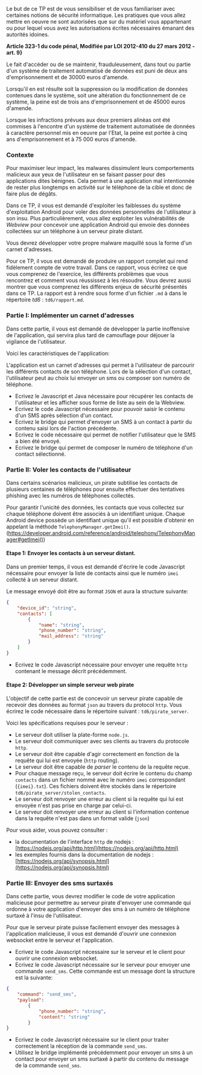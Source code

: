 
Le but de ce TP est de vous sensibiliser et de vous familiariser avec certaines notions de sécurité informatique.
Les pratiques que vous allez mettre en oeuvre ne sont autorisées que sur du matériel vous appartenant ou pour lequel
vous avez les autorisations écrites nécessaires émanant des autorités idoines.

**Article 323-1 du code pénal, Modifiée par LOI 2012-410 du 27 mars 2012 - art. 9}**

Le fait d'accéder ou de se maintenir, frauduleusement, dans tout ou partie d'un système de traitement automatisé de données est puni de deux ans d'emprisonnement et de 30000 euros d'amende.

Lorsqu'il en est résulte soit la suppression ou la modification de données contenues dans le système, soit une altération du fonctionnement de ce système, la peine est de trois ans d'emprisonnement et de 45000 euros d'amende.

Lorsque les infractions prévues aux deux premiers alinèas ont été commises à l'encontre d'un système de traitement automatisée de données à caractère personnel mis en oeuvre par l'Etat, la peine est portée à cinq ans d'emprisonnement et à 75 000 euros d'amende.

### Contexte

Pour maximiser leur impact, les malwares dissimulent leurs comportements malicieux aux yeux de l'utilisateur en 
se faisant passer pour des applications dites bénignes.
Cela permet à une application mal intentionnée de rester plus longtemps en activité sur le téléphone de la cible et donc
de faire plus de dégâts.

Dans ce TP, il vous est demandé d'exploiter les faiblesses du système d'exploitation Android pour
voler des données personnelles de l'utilisateur à son insu.
Plus particulièrement, vous allez exploiter les vulnérabilités de *Webview* pour concevoir une application Android
qui envoie des données collectées sur un téléphone à un serveur pirate distant.

Vous devrez développer votre propre malware maquillé sous la forme d'un carnet d'adresses.

Pour ce TP, il vous est demandé de produire un rapport complet qui rend fidèlement compte de votre travail.
Dans ce rapport, vous écrirez ce que vous comprenez de l'exercice, les différents problèmes que vous rencontrez et 
comment vous réussissez à les résoudre.
Vous devrez aussi montrer que vous comprenez les différents enjeux de sécurité 
présentés dans ce TP.
La rapport est à rendre sous forme d'un fichier `.md` à dans le répertoire *td6* : `td6/rapport.md`.


### Partie I: Implémenter un carnet d'adresses

Dans cette partie, il vous est demandé de développer la partie inoffensive de l'application, qui servira plus tard 
de camouflage pour déjouer la vigilance de l'utilisateur.

Voici les caractéristiques de l'application:

L'application est un carnet d'adresses qui permet à l'utilisateur de parcourir les différents contacts de son téléphone.
Lors de la sélection d'un contact, l'utilisateur peut au choix lui envoyer un sms ou composer son numéro de téléphone.

* Ecrivez le Javascript et Java nécessaire pour récupérer les contacts de l'utilisateur et les afficher sous forme de 
liste au sein de la Webview.
* Ecrivez le code Javascript nécessaire pour pouvoir saisir le contenu d'un SMS après sélection d'un contact.
* Ecrivez le bridge qui permet d'envoyer un SMS à un contact à partir du contenu saisi lors de l'action précédente.
* Ecrivez le code nécessaire qui permet de notifier l'utilisateur que le SMS a bien été envoyé.
* Ecrivez le bridge qui permet de composer le numéro de téléphone d'un contact sélectionné.


### Partie II: Voler les contacts de l'utilisateur

Dans certains scénarios malicieux, un pirate subtilise les contacts de plusieurs centaines de téléphones pour 
ensuite effectuer des tentatives phishing avec les numéros de téléphones collectés.
<!--
A partir du travail effectué lors du TD5, il vous est demandé de mettre à jour le code de votre application pour 
collecter les contacts de l'utilisateur.
-->

Pour garantir l'unicité des données, les contacts que vous collectez sur chaque téléphone doivent être associés
à un identifiant unique.
Chaque Android device possède un identifiant unique qu'il est possible d'obtenir en appelant la méthode 
`TelephonyManager.getImei()`. (https://developer.android.com/reference/android/telephony/TelephonyManager#getImei())

<!--
1. Ecrivez le code nécessaire pour implémenter le bridge qui permet de collecter les contacts de l'utilisateur dans 
le contexte de la *Webview*.
2. Ecrivez le bridge nécessaire qui permet de récupérer l'identifiant unique du téléphone dans le contexte de la Webview
-->

#### Etape 1: Envoyer les contacts à un serveur distant.

Dans un premier temps, il vous est demandé d'écrire le code Javascript nécessaire pour envoyer la liste de contacts
ainsi que le numéro `imei` collecté à un serveur distant.

Le message envoyé doit être au format `JSON` et aura la structure suivante:
```json
{
	"device_id": "string",
	"contacts": [
		{
			"name": "string",
			"phone_number": "string",
			"mail_address": "string"
		}
	]
}
```

* Ecrivez le code Javascript nécessaire pour envoyer une requête `http` contenant le message décrit précédemment.

#### Etape 2: Développer un simple serveur web pirate

L'objectif de cette partie est de concevoir un serveur pirate capable de recevoir des données au format `json` au travers
du protocol `http`.
Vous écrirez le code nécessaire dans le répertoire suivant : `td6/pirate_server`.

Voici les spécifications requises pour le serveur : 

- Le serveur doit utiliser la plate-forme `node.js`.
- Le serveur doit communiquer avec ses clients au travers du protocole `http`.
- Le serveur doit être capable d'agir correctement en fonction de la requête qui lui est envoyée (`http` routing).
- Le serveur doit être capable de *parser* le contenu de la requête reçue.
- Pour chaque message reçu, le serveur doit écrire le contenu du champ `contacts` dans un fichier nommé avec le numéro
`imei` correspondant (`{imei}.txt`). Ces fichiers doivent être stockés dans le répertoire `td6/pirate_server/stolen_contacts`.
- Le serveur doit renvoyer une erreur au client si la requête qui lui est envoyée n'est pas prise en charge par celui-ci.
- Le serveur doit renvoyer une erreur au client si l'information contenue dans la requête n'est pas dans un format valide (`json`)

Pour vous aider, vous pouvez consulter :

- la documentation de l'interface `http` de nodejs : [https://nodejs.org/api/http.html](https://nodejs.org/api/http.html)
- les exemples fournis dans la documentation de nodejs : [https://nodejs.org/api/synopsis.html](https://nodejs.org/api/synopsis.html)

### Partie III: Envoyer des sms surtaxés

Dans cette partie, vous devrez modifier le code de votre application malicieuse pour permettre au serveur pirate d'envoyer
une commande qui ordonne à votre application d'envoyer des sms à un numéro de téléphone surtaxé à l'insu de l'utilisateur.

Pour que le serveur pirate puisse facilement envoyer des messages à l'application malicieuse, il vous est demandé d'ouvrir
une connexion websocket entre le serveur et l'application.

* Ecrivez le code Javascript nécessaire sur le serveur et le client pour ouvrir une connexion websocket.
* Ecrivez le code Javascript nécessaire sur le serveur pour envoyer une commande `send_sms`.
Cette commande est un message dont la structure est la suivante:
```json
{
	"command": "send_sms",
	"payload":
		{
			"phone_number": "string",
			"content": "string"
		}
}
```
* Ecrivez le code Javascript nécessaire sur le client pour traiter correctement la réception de la commande `send_sms`.
* Utilisez le bridge implémenté précédemment pour envoyer un sms à un contact pour envoyer un sms surtaxé à partir du 
contenu du message de la commande `send_sms`.
